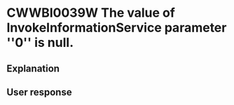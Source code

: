 # CWWBI0039W The value of InvokeInformationService parameter ''0'' is null.

## Explanation

## User response